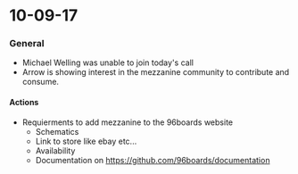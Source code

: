 # 10-09-17
### General
- Michael Welling was unable to join today's call
- Arrow is showing interest in the mezzanine community to contribute and consume.

#### Actions
- Requierments to add mezzanine to the 96boards website
  * Schematics
  * Link to store like ebay etc...
  * Availability
  * Documentation on https://github.com/96boards/documentation

